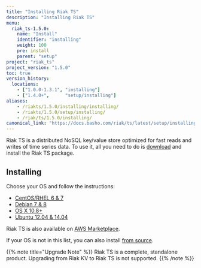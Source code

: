 ```yaml
---
title: "Installing Riak TS"
description: "Installing Riak TS"
menu:
  riak_ts-1.5.0:
    name: "Install"
    identifier: "installing"
    weight: 100
    pre: install
    parent: "setup"
project: "riak_ts"
project_version: "1.5.0"
toc: true
version_history:
  locations:
    - ["1.0.0-1.3.1", "installing"]
    - ["1.4.0+",      "setup/installing"]
aliases:
    - /riakts/1.5.0/installing/installing/
    - /riakts/1.5.0/setup/installing/
    - /riak/ts/1.5.0/installing/
canonical_link: "https://docs.basho.com/riak/ts/latest/setup/installing/"
---
```



[AWS]: aws/
[concept aae]: /riak/kv/2.1.3/learn/concepts/active-anti-entropy
[Centos]: rhel-centos/
[Debian]: debian-ubuntu/
[download]: /riak/ts/1.5.0/downloads/
[OSX]: mac-osx/
[source]: source/
[Ubuntu]: debian-ubuntu/


Riak TS is a distributed NoSQL key/value store optimized for fast reads and writes of time series data. To use it, all you need to do is [download][download] and install the Riak TS package.
 

## Installing

Choose your OS and follow the instructions:

* [CentOS/RHEL 6 & 7][Centos]
* [Debian 7 & 8][Debian]
* [OS X 10.8+][OSX]
* [Ubuntu 12.04 & 14.04][Ubuntu]

Riak TS is also available on [AWS Marketplace][AWS].

If your OS is not in this list, you can also install [from source][source].

{{% note title="Upgrade Note" %}}
Riak TS is a complete, standalone product. Upgrading from Riak KV to Riak TS is not supported.
{{% /note %}}
